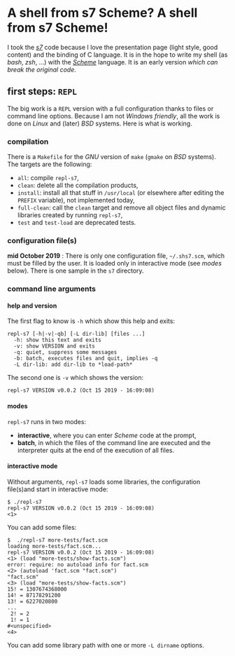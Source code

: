 # A shell from s7 Scheme? A shell from s7 Scheme!

I took the _[s7](https://ccrma.stanford.edu/software/snd/snd/s7.html)_ code because I love the presentation page (light style, good content) and the binding of C language. It is in the hope to write my shell (as _bash_, _zsh_, ...) with the _[Scheme](https://schemers.org/)_ language. It is an early version *which can break the original code*.

## first steps: `REPL`

The big work is a `REPL` version with a full configuration thanks to files or command line options. Because I am not _Windows friendly_, all the work is done on _Linux_ and (later) _BSD_ systems. Here is what is working.

### compilation

There is a `Makefile` for the _GNU_ version of  `make` (`gmake` on _BSD_ systems).  The targets are the following:

- `all`: compile `repl-s7`,
- `clean`: delete all the compilation products,
- `install`: install all that stuff in `/usr/local` (or elsewhere after editing the `PREFIX` variable), not implemented today,
- `full-clean`: call the `clean` target and remove all object files and dynamic libraries created by running `repl-s7`,
- `test` and `test-load` are deprecated tests.

### configuration file(s)

**mid October 2019** : There is only one configuration file, `~/.shs7.scm`, which must be filled by the user.  It is loaded only in interactive mode (see _modes_ below).  There is one sample in the `s7` directory. 

### command line arguments

#### help and version

The first flag to know is `-h` which show this help and exits:

```
repl-s7 [-h|-v|-qb] [-L dir-lib] [files ...]
  -h: show this text and exits
  -v: show VERSION and exits
  -q: quiet, suppress some messages
  -b: batch, executes files and quit, implies -q
  -L dir-lib: add dir-lib to *load-path*

```

The second one is `-v` which shows the version:

```
repl-s7 VERSION v0.0.2 (Oct 15 2019 - 16:09:08)
```

#### modes

`repl-s7` runs in two modes:

- **interactive**, where you can enter _Scheme_ code at the prompt,
- **batch**, in which the files of the command line are executed and the interpreter quits at the end of the execution of all files.

#### interactive mode

Without arguments, `repl-s7` loads some libraries, the configuration file(s)and start in interactive mode:

```
$ ./repl-s7
repl-s7 VERSION v0.0.2 (Oct 15 2019 - 16:09:08)
<1>
```

You can add some files:

```
$  ./repl-s7 more-tests/fact.scm
loading more-tests/fact.scm...
repl-s7 VERSION v0.0.2 (Oct 15 2019 - 16:09:08)
<1> (load "more-tests/show-facts.scm")
error: require: no autoload info for fact.scm
<2> (autoload 'fact.scm "fact.scm")
"fact.scm"
<3> (load "more-tests/show-facts.scm")
15! = 1307674368000
14! = 87178291200
13! = 6227020800
...
 2! = 2
 1! = 1
#<unspecified>
<4> 
```

You can add some library path with one or more `-L dirname` options.